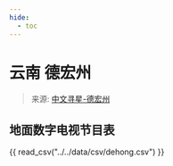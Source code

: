 ```yaml
---
hide:
  - toc
---
```


# 云南 德宏州

> 来源: [中文寻星-德宏州](http://dtmb.saoing.com/dehong.htm)

## 地面数字电视节目表

{{ read_csv("../../data/csv/dehong.csv") }}
